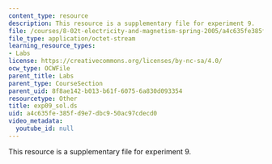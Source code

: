 ```yaml
---
content_type: resource
description: This resource is a supplementary file for experiment 9.
file: /courses/8-02t-electricity-and-magnetism-spring-2005/a4c635fe385fd9e7dbc950ac97cdecd0_exp09_sol.ds
file_type: application/octet-stream
learning_resource_types:
- Labs
license: https://creativecommons.org/licenses/by-nc-sa/4.0/
ocw_type: OCWFile
parent_title: Labs
parent_type: CourseSection
parent_uid: 8f8ae142-b013-b61f-6075-6a830d093354
resourcetype: Other
title: exp09_sol.ds
uid: a4c635fe-385f-d9e7-dbc9-50ac97cdecd0
video_metadata:
  youtube_id: null
---
```

This resource is a supplementary file for experiment 9.